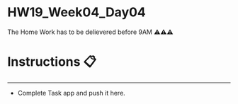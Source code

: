 # HW19_Week04_Day04
The Home Work has to be delievered before 9AM ⚠️⚠️⚠️

# Instructions 📋
---
- Complete Task app and push it here.
